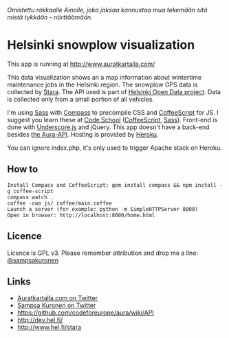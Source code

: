 _Omistettu rakkaalle Ainolle, joka jaksaa kannustaa mua tekemään sitä mistä tykkään - nörttäämään._

# Helsinki snowplow visualization
This app is running at http://www.auratkartalla.com/

This data visualization shows an a map information about wintertime maintenance jobs in the Helsinki region. The snowplow GPS data is collected by [Stara](http://www.hel.fi/stara). The API used is part of [Helsinki Open Data project](http://dev.hel.fi/). Data is collected only from a small portion of all vehicles.

I'm using [Sass](http://sass-lang.com/) with [Compass](http://compass-style.org/) to precompile CSS and [CoffeeScript](http://coffeescript.org/) for JS. I suggest you learn these at [Code School](http://codeschool.com/) ([CoffeeScript](http://coffeescript.codeschool.com/), [Sass](https://www.codeschool.com/courses/assembling-sass)). Front-end is done with [Underscore.js](http://underscorejs.org/) and jQuery. This app doesn't have a back-end besides [the Aura-API](https://github.com/City-of-Helsinki/aura/wiki/API). Hosting is provided by [Heroku](http://www.heroku.com).

You can ignore index.php, it's only used to trigger Apache stack on Heroku.


## How to
    Install Compass and CoffeeScript: gem install compass && npm install -g coffee-script
    compass watch .
    coffee -cwo js/ coffee/main.coffee
    Launch a server (for example: python -m SimpleHTTPServer 8000)
    Open in browser: http://localhost:8000/home.html


## Licence
Licence is GPL v3. Please remember attribution and drop me a line: [@sampsakuronen](https://twitter.com/sampsakuronen)


## Links
- [Auratkartalla.com on Twitter](https://twitter.com/auratkartalla)
- [Sampsa Kuronen on Twitter](https://twitter.com/sampsakuronen)
- https://github.com/codeforeurope/aura/wiki/API
- http://dev.hel.fi/
- http://www.hel.fi/stara
